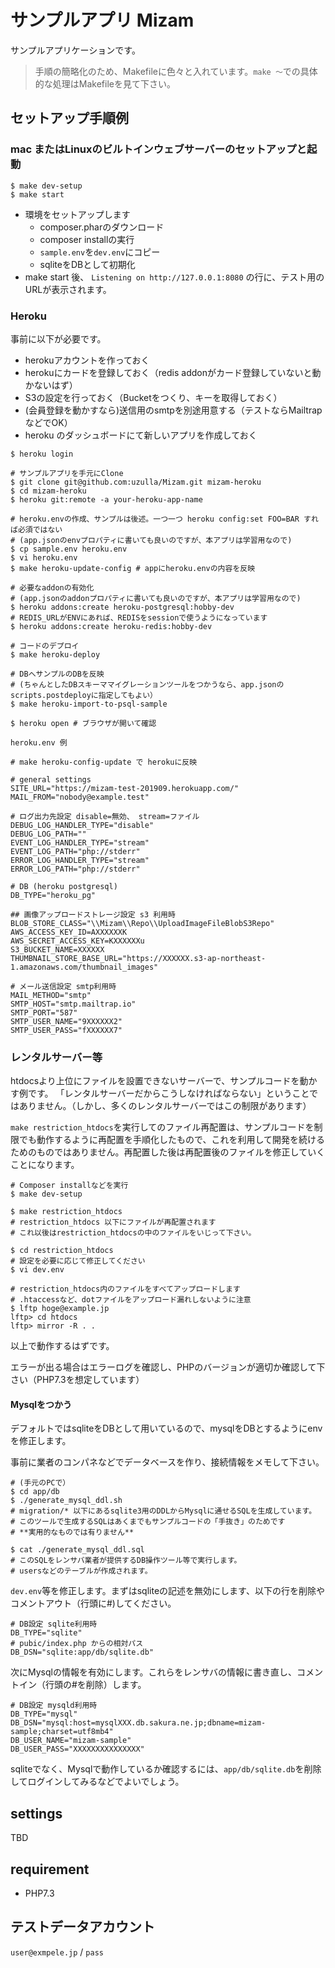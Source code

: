 # サンプルアプリ Mizam

サンプルアプリケーションです。

> 手順の簡略化のため、Makefileに色々と入れています。`make 〜`での具体的な処理はMakefileを見て下さい。

## セットアップ手順例

### mac またはLinuxのビルトインウェブサーバーのセットアップと起動

```
$ make dev-setup
$ make start
```

- 環境をセットアップします
  - composer.pharのダウンロード
  - composer installの実行
  - `sample.env`を`dev.env`にコピー
  - sqliteをDBとして初期化
- make start 後、 `Listening on http://127.0.0.1:8080` の行に、テスト用のURLが表示されます。


### Heroku

事前に以下が必要です。

- herokuアカウントを作っておく
- herokuにカードを登録しておく（redis addonがカード登録していないと動かないはず）
- S3の設定を行っておく（Bucketをつくり、キーを取得しておく）
- (会員登録を動かすなら)送信用のsmtpを別途用意する（テストならMailtrapなどでOK）
- heroku のダッシュボードにて新しいアプリを作成しておく

```
$ heroku login

# サンプルアプリを手元にClone
$ git clone git@github.com:uzulla/Mizam.git mizam-heroku
$ cd mizam-heroku
$ heroku git:remote -a your-heroku-app-name

# heroku.envの作成、サンプルは後述。一つ一つ heroku config:set FOO=BAR すれば必須ではない
# (app.jsonのenvプロパティに書いても良いのですが、本アプリは学習用なので)
$ cp sample.env heroku.env
$ vi heroku.env
$ make heroku-update-config # appにheroku.envの内容を反映

# 必要なaddonの有効化
# (app.jsonのaddonプロパティに書いても良いのですが、本アプリは学習用なので)
$ heroku addons:create heroku-postgresql:hobby-dev
# REDIS_URLがENVにあれば、REDISをsessionで使うようになっています
$ heroku addons:create heroku-redis:hobby-dev

# コードのデプロイ
$ make heroku-deploy

# DBへサンプルのDBを反映
# (ちゃんとしたDBスキーママイグレーションツールをつかうなら、app.jsonのscripts.postdeployに指定してもよい）
$ make heroku-import-to-psql-sample

$ heroku open # ブラウザが開いて確認
```

`heroku.env 例`
```
# make heroku-config-update で herokuに反映

# general settings
SITE_URL="https://mizam-test-201909.herokuapp.com/"
MAIL_FROM="nobody@example.test"

# ログ出力先設定 disable=無効、 stream=ファイル
DEBUG_LOG_HANDLER_TYPE="disable"
DEBUG_LOG_PATH=""
EVENT_LOG_HANDLER_TYPE="stream"
EVENT_LOG_PATH="php://stderr"
ERROR_LOG_HANDLER_TYPE="stream"
ERROR_LOG_PATH="php://stderr"

# DB (heroku postgresql)
DB_TYPE="heroku_pg"

## 画像アップロードストレージ設定 s3 利用時
BLOB_STORE_CLASS="\\Mizam\\Repo\\UploadImageFileBlobS3Repo"
AWS_ACCESS_KEY_ID=AXXXXXXK
AWS_SECRET_ACCESS_KEY=KXXXXXXu
S3_BUCKET_NAME=XXXXXX
THUMBNAIL_STORE_BASE_URL="https://XXXXXX.s3-ap-northeast-1.amazonaws.com/thumbnail_images"

# メール送信設定 smtp利用時
MAIL_METHOD="smtp"
SMTP_HOST="smtp.mailtrap.io"
SMTP_PORT="587"
SMTP_USER_NAME="9XXXXXX2"
SMTP_USER_PASS="fXXXXXX7"
```

### レンタルサーバー等

htdocsより上位にファイルを設置できないサーバーで、サンプルコードを動かす例です。
「レンタルサーバーだからこうしなければならない」ということではありません。（しかし、多くのレンタルサーバーではこの制限があります）

`make restriction_htdocs`を実行してのファイル再配置は、サンプルコードを制限でも動作するように再配置を手順化したもので、これを利用して開発を続けるためのものではありません。再配置した後は再配置後のファイルを修正していくことになります。

```
# Composer installなどを実行
$ make dev-setup

$ make restriction_htdocs
# restriction_htdocs 以下にファイルが再配置されます
# これ以後はrestriction_htdocsの中のファイルをいじって下さい。

$ cd restriction_htdocs
# 設定を必要に応じて修正してください
$ vi dev.env

# restriction_htdocs内のファイルをすべてアップロードします
# .htaccessなど、dotファイルをアップロード漏れしないように注意
$ lftp hoge@example.jp
lftp> cd htdocs
lftp> mirror -R . .
```

以上で動作するはずです。

エラーが出る場合はエラーログを確認し、PHPのバージョンが適切か確認して下さい（PHP7.3を想定しています）


#### Mysqlをつかう

デフォルトではsqliteをDBとして用いているので、mysqlをDBとするようにenvを修正します。

事前に業者のコンパネなどでデータベースを作り、接続情報をメモして下さい。

```
# (手元のPCで）
$ cd app/db
$ ./generate_mysql_ddl.sh
# migration/* 以下にあるsqlite3用のDDLからMysqlに通せるSQLを生成しています。
# このツールで生成するSQLはあくまでもサンプルコードの「手抜き」のためです
# **実用的なものでは有りません**

$ cat ./generate_mysql_ddl.sql
# このSQLをレンサバ業者が提供するDB操作ツール等で実行します。
# usersなどのテーブルが作成されます。
```

`dev.env`等を修正します。まずはsqliteの記述を無効にします、以下の行を削除やコメントアウト（行頭に#)してください。

```
# DB設定 sqlite利用時
DB_TYPE="sqlite"
# pubic/index.php からの相対パス
DB_DSN="sqlite:app/db/sqlite.db"
```

次にMysqlの情報を有効にします。これらをレンサバの情報に書き直し、コメントイン（行頭の#を削除）します。

```
# DB設定 mysqld利用時
DB_TYPE="mysql"
DB_DSN="mysql:host=mysqlXXX.db.sakura.ne.jp;dbname=mizam-sample;charset=utf8mb4"
DB_USER_NAME="mizam-sample"
DB_USER_PASS="XXXXXXXXXXXXXXX"
```

sqliteでなく、Mysqlで動作しているか確認するには、`app/db/sqlite.db`を削除してログインしてみるなどでよいでしょう。



## settings

TBD

## requirement

- PHP7.3

## テストデータアカウント

`user@exmpele.jp` / `pass`



